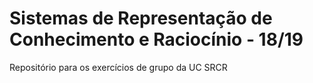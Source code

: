 # Sistemas de Representação de Conhecimento e Raciocínio - 18/19

Repositório para os exercícios de grupo da UC SRCR
